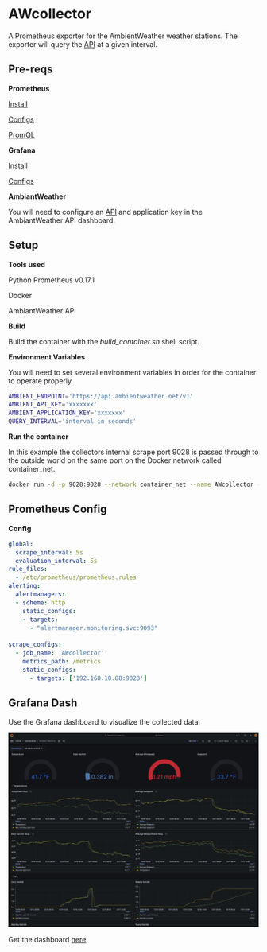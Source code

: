 # AWcollector

A Prometheus exporter for the AmbientWeather weather stations. The exporter will query the [API](https://ambientweather.docs.apiary.io/#introduction/authentication) at a given interval.

## Pre-reqs

**Prometheus**

[Install](https://prometheus.io/docs/prometheus/latest/installation/)

[Configs](https://prometheus.io/docs/prometheus/latest/configuration/configuration/)

[PromQL](https://prometheus.io/docs/prometheus/latest/querying/basics/)

**Grafana**

[Install](https://grafana.com/docs/grafana/latest/setup-grafana/installation/docker/)

[Configs](https://grafana.com/docs/grafana/latest/setup-grafana/configure-docker/)

**AmbiantWeather**

You will need to configure an [API](https://ambientweather.docs.apiary.io/#introduction/authentication) and application key in the AmbiantWeather API dashboard.

## Setup

**Tools used**

Python Prometheus v0.17.1

Docker

AmbiantWeather API

**Build**

Build the container with the *build_container.sh* shell script.

**Environment Variables**

You will need to set several environment variables in order for the container to operate properly.

```bash
AMBIENT_ENDPOINT='https://api.ambientweather.net/v1'
AMBIENT_API_KEY='xxxxxxx'
AMBIENT_APPLICATION_KEY='xxxxxxx'
QUERY_INTERVAL='interval in seconds'
```

**Run the container**

In this example the collectors internal scrape port 9028 is passed through to the outside world on the same port on the Docker network called container_net.

```bash
docker run -d -p 9028:9028 --network container_net --name AWcollector -e AMBIENT_APPLICATION_KEY="xxxxx" -e AMBIENT_API_KEY="xxxxx" -e AMBIENT_ENDPOINT="https://api.ambientweather.net/v1" AWcollector:latest
```

## Prometheus Config

**Config**
```yaml
global:
  scrape_interval: 5s
  evaluation_interval: 5s
rule_files:
  - /etc/prometheus/prometheus.rules
alerting:
  alertmanagers:
  - scheme: http
    static_configs:
    - targets:
      - "alertmanager.monitoring.svc:9093"

scrape_configs:
  - job_name: 'AWcollector'
    metrics_path: /metrics
    static_configs:
      - targets: ['192.168.10.88:9028']
```

## Grafana Dash

Use the Grafana dashboard to visualize the collected data.

<img src="./Images/example_dash.png">

Get the dashboard [here](https://github.com/JonathanArrance/AWcollector/tree/master/Grafana)